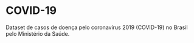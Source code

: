 # COVID-19
Dataset de casos de doença pelo coronavírus 2019 (COVID-19) no Brasil pelo Ministério da Saúde.
